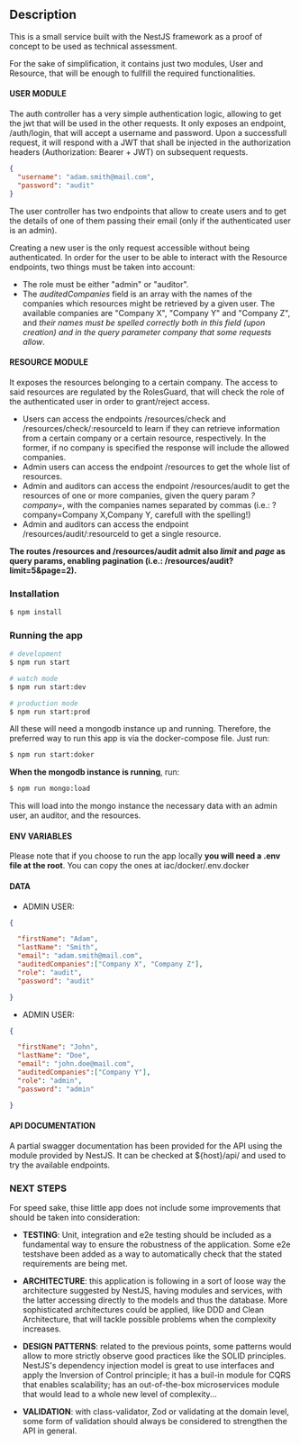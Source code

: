 ## Description

This is a small service built with the NestJS framework as a proof of concept to be used as technical assessment.

For the sake of simplification, it contains just two modules, User and Resource, that will be enough to fullfill the required functionalities.

#### USER MODULE

The auth controller has a very simple authentication logic, allowing to get the jwt that will be used in the other requests. It only exposes an endpoint, /auth/login, that will accept a username and password. Upon a successfull request, it will respond with a JWT that shall be injected in the authorization headers (Authorization: Bearer + JWT) on subsequent requests.

```JSON
{
  "username": "adam.smith@mail.com",
  "password": "audit"
}
```

The user controller has two endpoints that allow to create users and to get the details of one of them passing their email (only if the authenticated user is an admin).

Creating a new user is the only request accessible without being authenticated. In order for the user to be able to interact with the Resource endpoints, two things must be taken into account:

- The role must be either "admin" or "auditor".
- The _auditedCompanies_ field is an array with the names of the companies which resources might be retrieved by a given user. The available companies are "Company X", "Company Y" and "Company Z", and _their names must be spelled correctly both in this field (upon creation) and in the query parameter *company* that some requests allow_.

#### RESOURCE MODULE

It exposes the resources belonging to a certain company. The access to said resources are regulated by the RolesGuard, that will check the role of the authenticated user in order to grant/reject access.

- Users can access the endpoints /resources/check and /resources/check/:resourceId to learn if they can retrieve information from a certain company or a certain resource, respectively. In the former, if no company is specified the response will include the allowed companies.
- Admin users can access the endpoint /resources to get the whole list of resources.
- Admin and auditors can access the endpoint /resources/audit to get the resources of one or more companies, given the query param _?company=_, with the companies names separated by commas (i.e.: ?company=Company X,Company Y, carefull with the spelling!)
- Admin and auditors can access the endpoint /resources/audit/:resourceId to get a single resource.

**The routes /resources and /resources/audit admit also _limit_ and _page_ as query params, enabling pagination (i.e.: /resources/audit?limit=5&page=2).**

### Installation

```bash
$ npm install
```

### Running the app

```bash
# development
$ npm run start

# watch mode
$ npm run start:dev

# production mode
$ npm run start:prod
```

All these will need a mongodb instance up and running. Therefore, the preferred way to run this app is via the docker-compose file. Just run:

```bash
$ npm run start:doker
```

**When the mongodb instance is running**, run:

```bash
$ npm run mongo:load
```

This will load into the mongo instance the necessary data with an admin user, an auditor, and the resources.

#### ENV VARIABLES

Please note that if you choose to run the app locally **you will need a .env file at the root**. You can copy the ones at iac/docker/.env.docker

#### DATA

- ADMIN USER:

```JSON
{

  "firstName": "Adam",
  "lastName": "Smith",
  "email": "adam.smith@mail.com",
  "auditedCompanies":["Company X", "Company Z"],
  "role": "audit",
  "password": "audit"

}
```

- ADMIN USER:

```JSON
{

  "firstName": "John",
  "lastName": "Doe",
  "email": "john.doe@mail.com",
  "auditedCompanies":["Company Y"],
  "role": "admin",
  "password": "admin"

}
```

#### API DOCUMENTATION

A partial swagger documentation has been provided for the API using the module provided by NestJS. It can be checked at ${host}/api/ and used to try the available endpoints.

### NEXT STEPS

For speed sake, thise little app does not include some improvements that should be taken into consideration:

- **TESTING**: Unit, integration and e2e testing should be included as a fundamental way to ensure the robustness of the application. Some e2e testshave been added as a way to automatically check that the stated requirements are being met.

- **ARCHITECTURE**: this application is following in a sort of loose way the architecture suggested by NestJS, having modules and services, with the latter accessing directly to the models and thus the database. More sophisticated architectures could be applied, like DDD and Clean Architecture, that will tackle possible problems when the complexity increases.

- **DESIGN PATTERNS**: related to the previous points, some patterns would allow to more strictly observe good practices like the SOLID principles. NestJS's dependency injection model is great to use interfaces and apply the Inversion of Control principle; it has a buil-in module for CQRS that enables scalability; has an out-of-the-box microservices module that would lead to a whole new level of complexity...

- **VALIDATION**: with class-validator, Zod or validating at the domain level, some form of validation should always be considered to strengthen the API in general.
